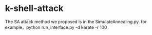 # k-shell-attack
The SA attack method we proposed is in the SimulateAnnealing.py.
for example，python run_interface.py -d karate -r 100
